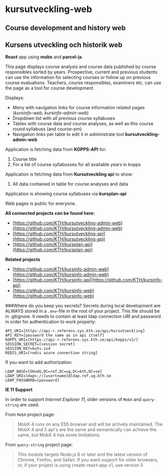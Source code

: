 kursutveckling-web
========
## Course development and history web
## Kursens utveckling och historik web

**React** app using **mobx** and **parcel-js**.

This page displays course analysis and course data published by course responsibles sorted by years. Prospective, current and previous students can use the information for selecting courses or follow up on previous course evaluations. Teachers, course responsibles, examiners etc. can use the page as a tool for course development.

Displays:
- Meny with navigation links for course information related pages (*kursinfo-web, kursinfo-admin-web*)
- Dropdown list with all previous course syllabuses
- Tables with course data and course analyses, as well as this course round syllabuss (and course-pm)
- Navigation links per table to edit it in administrate tool **kursutveckling-admin-web**

Application is fetching data from **KOPPS-API** for:
1. Course title
2. For a list of course syllabusses for all available years in kopps

Application is fetching data from **Kursutveckling api** to show:
1. All data contained in table for course analyses and data

Application is showing course syllabuses via **kursplan-api**

Web pages is public for everyone. 

**All connected projects can be found here:**
- [https://github.com/KTH/kursutveckling-admin-web](https://github.com/KTH/kursutveckling-admin-web)
- [https://github.com/KTH/kursutveckling-api](https://github.com/KTH/kursutveckling-api)
- [https://github.com/KTH/kursplan-api](https://github.com/KTH/kursplan-api)

**Related projects**
- [https://github.com/KTH/kursinfo-admin-web](https://github.com/KTH/kursinfo-admin-web)
- [https://github.com/KTH/kursinfo-api](https://github.com/KTH/kursinfo-api)
- [https://github.com/KTH/kursinfo-web](https://github.com/KTH/kursinfo-web)


###Where do you keep you secrets?
Secrets during local development are ALWAYS stored in a `.env`-file in the root of your project. This file should be in .gitignore. It needs to contain at least ldap connection URI and password in order for authentication to work properly:

```
API_URI=[https://api-r.referens.sys.kth.se/api/kursutveckling]
API_KEY=[password the same as in api itself]
KOPPS_URI=[https://api-r.referens.sys.kth.se/api/kopps/v2/]
SESSION_SECRET=[session secret]
SESSION_KEY=kutv.sid
REDIS_URI=[redis azure connection string]
```

If you want to add authorization:
```
LDAP_BASE=[OU=UG,DC=ref,DC=ug,DC=kth,DC=se]
LDAP_URI=ldaps://[usertname]@ldap.ref.ug.kth.se
LDAP_PASSWORD=[password]
```

**IE 11 Support**

In order to support _Internet Explorer 11_, older versions of `MobX` and `query-string` are used.

From `MobX` project page:

> MobX 4 runs on any ES5 browser and will be actively maintained. The MobX 4 and 5 api's are the same and semantically can achieve the same, but MobX 4 has some limitations.


From `query-string` project page:


> This module targets Node.js 6 or later and the latest version of Chrome, Firefox, and Safari. If you want support for older browsers, or, if your project is using create-react-app v1, use version 5
